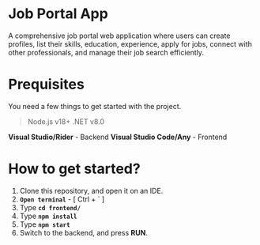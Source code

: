 # Job Portal App

A comprehensive job portal web application where users can create profiles, list their skills, education, experience, apply for jobs, connect with other professionals, and manage their job search efficiently.

# Prequisites

You need a few things to get started with the project.

> Node.js v18+
>.NET v8.0

**Visual Studio/Rider** - Backend
**Visual Studio Code/Any** - Frontend

# How to get started?

1. Clone this repository, and open it on an IDE.
2. **``Open terminal``** - [ Ctrl + ` ]
3. Type **``cd frontend/``**
4. Type **``npm install``**
5. Type **``npm start``**
6. Switch to the backend, and press **RUN**.
